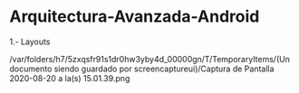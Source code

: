 # Arquitectura-Avanzada-Android

1.- Layouts

/var/folders/h7/5zxqsfr91s1dr0hw3yby4d_00000gn/T/TemporaryItems/(Un documento siendo guardado por screencaptureui)/Captura de Pantalla 2020-08-20 a la(s) 15.01.39.png